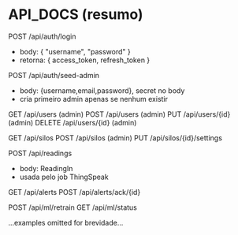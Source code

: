 # API_DOCS (resumo)

POST /api/auth/login
- body: { "username", "password" }
- retorna: { access_token, refresh_token }

POST /api/auth/seed-admin
- body: {username,email,password}, secret no body
- cria primeiro admin apenas se nenhum existir

GET /api/users (admin)
POST /api/users (admin)
PUT /api/users/{id} (admin)
DELETE /api/users/{id} (admin)

GET /api/silos
POST /api/silos (admin)
PUT /api/silos/{id}/settings

POST /api/readings
- body: ReadingIn
- usada pelo job ThingSpeak

GET /api/alerts
POST /api/alerts/ack/{id}

POST /api/ml/retrain
GET /api/ml/status

...examples omitted for brevidade...
